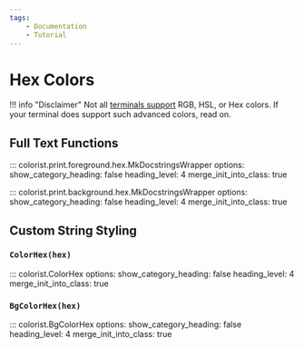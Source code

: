 ```yaml
---
tags:
    - Documentation
    - Tutorial
---
```


# Hex Colors
!!! info "Disclaimer"
    Not all [terminals support](../user-guide/terminal-support.md) RGB, HSL, or Hex colors. If your terminal does support such advanced colors, read on.

## Full Text Functions

::: colorist.print.foreground.hex.MkDocstringsWrapper
    options:
      show_category_heading: false
      heading_level: 4
      merge_init_into_class: true

::: colorist.print.background.hex.MkDocstringsWrapper
    options:
      show_category_heading: false
      heading_level: 4
      merge_init_into_class: true

## Custom String Styling
### `ColorHex(hex)`
::: colorist.ColorHex
    options:
      show_category_heading: false
      heading_level: 4
      merge_init_into_class: true

### `BgColorHex(hex)`
::: colorist.BgColorHex
    options:
      show_category_heading: false
      heading_level: 4
      merge_init_into_class: true
